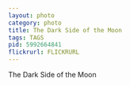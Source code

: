 ```yaml
---
layout: photo
category: photo
title: The Dark Side of the Moon
tags: TAGS
pid: 5992664841
flickrurl: FLICKRURL
---
```


The Dark Side of the Moon
